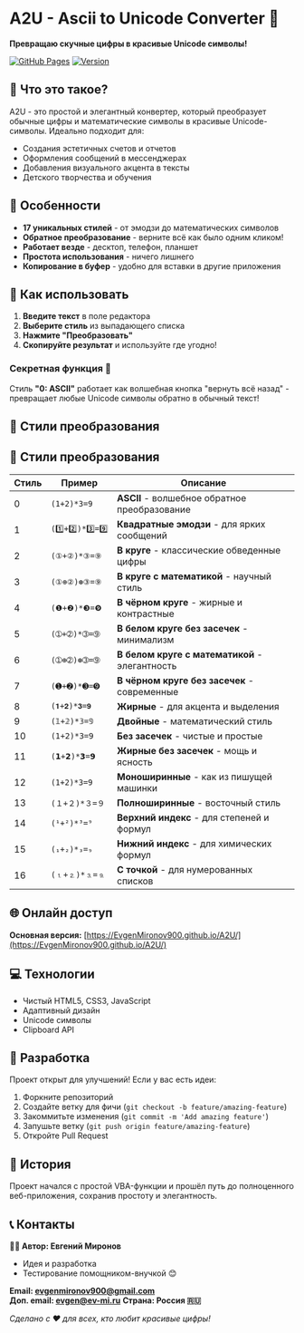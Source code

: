 # A2U - Ascii to Unicode Converter 🎨

**Превращаю скучные цифры в красивые Unicode символы!**

[![GitHub Pages](https://img.shields.io/badge/GitHub-Pages-brightgreen)](https://EvgenMironov900.github.io/A2U/)
[![Version](https://img.shields.io/badge/version-2.0-blue)](https://github.com/EvgenMironov900/A2U)

## 🌟 Что это такое?

A2U - это простой и элегантный конвертер, который преобразует обычные цифры и математические символы в красивые Unicode-символы. Идеально подходит для:

- Создания эстетичных счетов и отчетов
- Оформления сообщений в мессенджерах
- Добавления визуального акцента в тексты
- Детского творчества и обучения

## 🎯 Особенности

- **17 уникальных стилей** - от эмодзи до математических символов
- **Обратное преобразование** - верните всё как было одним кликом!
- **Работает везде** - десктоп, телефон, планшет
- **Простота использования** - ничего лишнего
- **Копирование в буфер** - удобно для вставки в другие приложения

## 🚀 Как использовать

1. **Введите текст** в поле редактора
2. **Выберите стиль** из выпадающего списка
3. **Нажмите "Преобразовать"**
4. **Скопируйте результат** и используйте где угодно!

### Секретная функция 🔐
Стиль **"0: ASCII"** работает как волшебная кнопка "вернуть всё назад" - превращает любые Unicode символы обратно в обычный текст!

## 📱 Стили преобразования

## 🎨 Стили преобразования

| Стиль | Пример | Описание |
|-------|--------|----------|
| 0 | `(1+2)*3=9` | **ASCII** - волшебное обратное преобразование |
| 1 | `(1️⃣+2️⃣)*3️⃣=9️⃣` | **Квадратные эмодзи** - для ярких сообщений |
| 2 | `(①+②)*③=⑨` | **В круге** - классические обведенные цифры |
| 3 | `(①⊕②)⊛③=⑨` | **В круге с математикой** - научный стиль |
| 4 | `(❶+❷)*❸=❾` | **В чёрном круге** - жирные и контрастные |
| 5 | `(➀+➁)*➂=➈` | **В белом круге без засечек** - минимализм |
| 6 | `(➀⊕➁)⊛➂=➈` | **В белом круге с математикой** - элегантность |
| 7 | `(➊+➋)*➌=➒` | **В чёрном круге без засечек** - современные |
| 8 | `(𝟏+𝟐)*𝟑=𝟗` | **Жирные** - для акцента и выделения |
| 9 | `(𝟙+𝟚)*𝟛=𝟡` | **Двойные** - математический стиль |
| 10 | `(𝟣+𝟤)*𝟥=𝟫` | **Без засечек** - чистые и простые |
| 11 | `(𝟭+𝟮)*𝟯=𝟵` | **Жирные без засечек** - мощь и ясность |
| 12 | `(𝟷+𝟸)*𝟹=𝟿` | **Моноширинные** - как из пишущей машинки |
| 13 | `(１+２)*３=９` | **Полноширинные** - восточный стиль |
| 14 | `(¹+²)*³=⁹` | **Верхний индекс** - для степеней и формул |
| 15 | `(₁+₂)*₃=₉` | **Нижний индекс** - для химических формул |
| 16 | `(⒈+⒉)*⒊=⒐` | **С точкой** - для нумерованных списков |

## 🌐 Онлайн доступ

**Основная версия:** [https://EvgenMironov900.github.io/A2U/](https://EvgenMironov900.github.io/A2U/)

## 💻 Технологии

- Чистый HTML5, CSS3, JavaScript
- Адаптивный дизайн
- Unicode символы
- Clipboard API

## 🤝 Разработка

Проект открыт для улучшений! Если у вас есть идеи:

1. Форкните репозиторий
2. Создайте ветку для фичи (`git checkout -b feature/amazing-feature`)
3. Закоммитьте изменения (`git commit -m 'Add amazing feature'`)
4. Запушьте ветку (`git push origin feature/amazing-feature`)
5. Откройте Pull Request

## 📝 История

Проект начался с простой VBA-функции и прошёл путь до полноценного веб-приложения, сохранив простоту и элегантность.

## 📞 Контакты

**👨‍💻 Автор: Евгений Миронов** 
- Идея и разработка
- Тестирование помощником-внучкой 😊

**Email: evgenmironov900@gmail.com**  
**Доп. email: evgen@ev-mi.ru** 
**Страна: Россия 🇷🇺**


*Сделано с ❤️ для всех, кто любит красивые цифры!*
